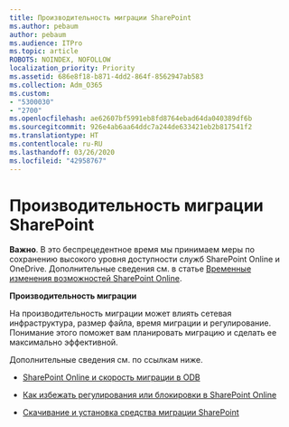 ```yaml
---
title: Производительность миграции SharePoint
ms.author: pebaum
author: pebaum
ms.audience: ITPro
ms.topic: article
ROBOTS: NOINDEX, NOFOLLOW
localization_priority: Priority
ms.assetid: 686e8f18-b871-4dd2-864f-8562947ab583
ms.collection: Adm_O365
ms.custom:
- "5300030"
- "2700"
ms.openlocfilehash: ae62607bf5991eb8fd8764ebad64da040389df6b
ms.sourcegitcommit: 926e4ab6aa64ddc7a244de633421eb2b817541f2
ms.translationtype: HT
ms.contentlocale: ru-RU
ms.lasthandoff: 03/26/2020
ms.locfileid: "42958767"
---
```

# <a name="sharepoint-migration-performance"></a>Производительность миграции SharePoint

**Важно**. В это беспрецедентное время мы принимаем меры по сохранению высокого уровня доступности служб SharePoint Online и OneDrive. Дополнительные сведения см. в статье [Временные изменения возможностей SharePoint Online](https://aka.ms/ODSPAdjustments).

**Производительность миграции**

На производительность миграции может влиять сетевая инфраструктура, размер файла, время миграции и регулирование. Понимание этого поможет вам планировать миграцию и сделать ее максимально эффективной.

Дополнительные сведения см. по ссылкам ниже.

- [SharePoint Online и скорость миграции в ODB](https://docs.microsoft.com/sharepointmigration/sharepoint-online-and-onedrive-migration-speed)

- [Как избежать регулирования или блокировки в SharePoint Online](https://docs.microsoft.com/sharepoint/dev/general-development/how-to-avoid-getting-throttled-or-blocked-in-sharepoint-online)

- [Скачивание и установка средства миграции SharePoint](https://docs.microsoft.com/sharepointmigration/introducing-the-sharepoint-migration-tool)
